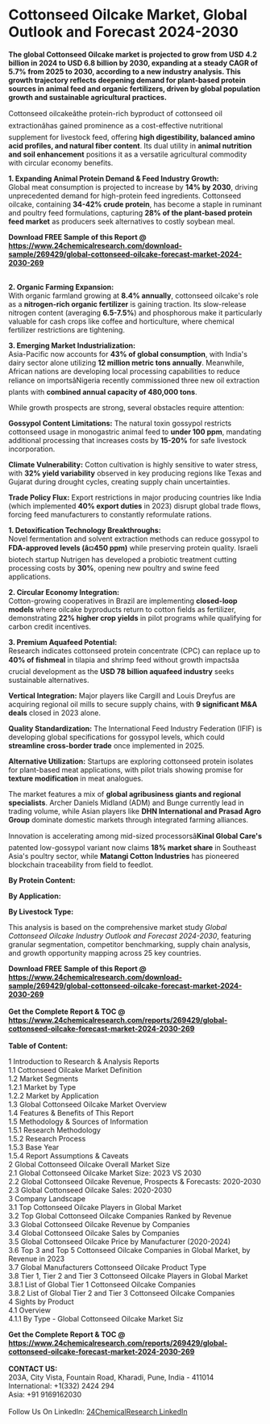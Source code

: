 <h1>Cottonseed Oilcake Market, Global Outlook and Forecast 2024-2030</h1><p><strong>The global Cottonseed Oilcake market is projected to grow from <strong>USD 4.2 billion in 2024 to USD 6.8 billion by 2030</strong>, expanding at a steady <strong>CAGR of 5.7% from 2025 to 2030</strong>, according to a new industry analysis. This growth trajectory reflects deepening demand for <strong>plant-based protein sources</strong> in animal feed and organic fertilizers, driven by global population growth and sustainable agricultural practices.</strong></p><p>Cottonseed oilcakeâthe protein-rich byproduct of cottonseed oil extractionâhas gained prominence as a cost-effective nutritional supplement for livestock feed, offering <strong>high digestibility, balanced amino acid profiles, and natural fiber content</strong>. Its dual utility in <strong>animal nutrition and soil enhancement</strong> positions it as a versatile agricultural commodity with circular economy benefits.</p><p><strong>1. Expanding Animal Protein Demand &amp; Feed Industry Growth:</strong><br>
Global meat consumption is projected to increase by <strong>14% by 2030</strong>, driving unprecedented demand for high-protein feed ingredients. Cottonseed oilcake, containing <strong>34-42% crude protein</strong>, has become a staple in ruminant and poultry feed formulations, capturing <strong>28% of the plant-based protein feed market</strong> as producers seek alternatives to costly soybean meal.</p><div><b>Download FREE Sample of this Report @ 
            <a href="https://www.24chemicalresearch.com/download-sample/269429/global-cottonseed-oilcake-forecast-market-2024-2030-269">
            https://www.24chemicalresearch.com/download-sample/269429/global-cottonseed-oilcake-forecast-market-2024-2030-269</a></b></div><br><p><strong>2. Organic Farming Expansion:</strong><br>
With organic farmland growing at <strong>8.4% annually</strong>, cottonseed oilcake's role as a <strong>nitrogen-rich organic fertilizer</strong> is gaining traction. Its slow-release nitrogen content (averaging <strong>6.5-7.5%</strong>) and phosphorous make it particularly valuable for cash crops like coffee and horticulture, where chemical fertilizer restrictions are tightening.</p><p><strong>3. Emerging Market Industrialization:</strong><br>
Asia-Pacific now accounts for <strong>43% of global consumption</strong>, with India's dairy sector alone utilizing <strong>12 million metric tons annually</strong>. Meanwhile, African nations are developing local processing capabilities to reduce reliance on importsâNigeria recently commissioned three new oil extraction plants with <strong>combined annual capacity of 480,000 tons</strong>.</p><p>While growth prospects are strong, several obstacles require attention:</p><p><strong>Gossypol Content Limitations:</strong> The natural toxin gossypol restricts cottonseed usage in monogastric animal feed to <strong>under 100 ppm</strong>, mandating additional processing that increases costs by <strong>15-20%</strong> for safe livestock incorporation.</p><p><strong>Climate Vulnerability:</strong> Cotton cultivation is highly sensitive to water stress, with <strong>32% yield variability</strong> observed in key producing regions like Texas and Gujarat during drought cycles, creating supply chain uncertainties.</p><p><strong>Trade Policy Flux:</strong> Export restrictions in major producing countries like India (which implemented <strong>40% export duties</strong> in 2023) disrupt global trade flows, forcing feed manufacturers to constantly reformulate rations.</p><p><strong>1. Detoxification Technology Breakthroughs:</strong><br>
Novel fermentation and solvent extraction methods can reduce gossypol to <strong>FDA-approved levels (â¤450 ppm)</strong> while preserving protein quality. Israeli biotech startup Nutrigen has developed a probiotic treatment cutting processing costs by <strong>30%</strong>, opening new poultry and swine feed applications.</p><p><strong>2. Circular Economy Integration:</strong><br> 
Cotton-growing cooperatives in Brazil are implementing <strong>closed-loop models</strong> where oilcake byproducts return to cotton fields as fertilizer, demonstrating <strong>22% higher crop yields</strong> in pilot programs while qualifying for carbon credit incentives.</p><p><strong>3. Premium Aquafeed Potential:</strong><br>
Research indicates cottonseed protein concentrate (CPC) can replace up to <strong>40% of fishmeal</strong> in tilapia and shrimp feed without growth impactsâa crucial development as the <strong>USD 78 billion aquafeed industry</strong> seeks sustainable alternatives.</p><p><strong>Vertical Integration:</strong> Major players like Cargill and Louis Dreyfus are acquiring regional oil mills to secure supply chains, with <strong>9 significant M&amp;A deals</strong> closed in 2023 alone.</p><p><strong>Quality Standardization:</strong> The International Feed Industry Federation (IFIF) is developing global specifications for gossypol levels, which could <strong>streamline cross-border trade</strong> once implemented in 2025.</p><p><strong>Alternative Utilization:</strong> Startups are exploring cottonseed protein isolates for plant-based meat applications, with pilot trials showing promise for <strong>texture modification</strong> in meat analogues.</p><p>The market features a mix of <strong>global agribusiness giants and regional specialists</strong>. Archer Daniels Midland (ADM) and Bunge currently lead in trading volume, while Asian players like <strong>DHN International and Prasad Agro Group</strong> dominate domestic markets through integrated farming alliances.</p><p>Innovation is accelerating among mid-sized processorsâ<strong>Kinal Global Care's</strong> patented low-gossypol variant now claims <strong>18% market share</strong> in Southeast Asia's poultry sector, while <strong>Matangi Cotton Industries</strong> has pioneered blockchain traceability from field to feedlot.</p><p><strong>By Protein Content:</strong></p><p><strong>By Application:</strong></p><p><strong>By Livestock Type:</strong></p><p>This analysis is based on the comprehensive market study <em>Global Cottonseed Oilcake Industry Outlook and Forecast 2024-2030</em>, featuring granular segmentation, competitor benchmarking, supply chain analysis, and growth opportunity mapping across 25 key countries.</p><div><b>Download FREE Sample of this Report @ 
            <a href="https://www.24chemicalresearch.com/download-sample/269429/global-cottonseed-oilcake-forecast-market-2024-2030-269">
            https://www.24chemicalresearch.com/download-sample/269429/global-cottonseed-oilcake-forecast-market-2024-2030-269</a></b></div><br><div><b>Get the Complete Report & TOC @ 
            <a href="https://www.24chemicalresearch.com/reports/269429/global-cottonseed-oilcake-forecast-market-2024-2030-269">
            https://www.24chemicalresearch.com/reports/269429/global-cottonseed-oilcake-forecast-market-2024-2030-269</a></b></div><br>
            <b>Table of Content:</b><p>1 Introduction to Research & Analysis Reports<br />
    1.1 Cottonseed Oilcake Market Definition<br />
    1.2 Market Segments<br />
        1.2.1 Market by Type<br />
        1.2.2 Market by Application<br />
    1.3 Global Cottonseed Oilcake Market Overview<br />
    1.4 Features & Benefits of This Report<br />
    1.5 Methodology & Sources of Information<br />
        1.5.1 Research Methodology<br />
        1.5.2 Research Process<br />
        1.5.3 Base Year<br />
        1.5.4 Report Assumptions & Caveats<br />
2 Global Cottonseed Oilcake Overall Market Size<br />
    2.1 Global Cottonseed Oilcake Market Size: 2023 VS 2030<br />
    2.2 Global Cottonseed Oilcake Revenue, Prospects & Forecasts: 2020-2030<br />
    2.3 Global Cottonseed Oilcake Sales: 2020-2030<br />
3 Company Landscape<br />
    3.1 Top Cottonseed Oilcake Players in Global Market<br />
    3.2 Top Global Cottonseed Oilcake Companies Ranked by Revenue<br />
    3.3 Global Cottonseed Oilcake Revenue by Companies<br />
    3.4 Global Cottonseed Oilcake Sales by Companies<br />
    3.5 Global Cottonseed Oilcake Price by Manufacturer (2020-2024)<br />
    3.6 Top 3 and Top 5 Cottonseed Oilcake Companies in Global Market, by Revenue in 2023<br />
    3.7 Global Manufacturers Cottonseed Oilcake Product Type<br />
    3.8 Tier 1, Tier 2 and Tier 3 Cottonseed Oilcake Players in Global Market<br />
        3.8.1 List of Global Tier 1 Cottonseed Oilcake Companies<br />
        3.8.2 List of Global Tier 2 and Tier 3 Cottonseed Oilcake Companies<br />
4 Sights by Product<br />
    4.1 Overview<br />
        4.1.1 By Type - Global Cottonseed Oilcake Market Siz</p><div><b>Get the Complete Report & TOC @ 
            <a href="https://www.24chemicalresearch.com/reports/269429/global-cottonseed-oilcake-forecast-market-2024-2030-269">
            https://www.24chemicalresearch.com/reports/269429/global-cottonseed-oilcake-forecast-market-2024-2030-269</a></b></div><br><b>CONTACT US:</b><br>
            203A, City Vista, Fountain Road, Kharadi, Pune, India - 411014<br>
            International: +1(332) 2424 294<br>
            Asia: +91 9169162030 <br><br>
            Follow Us On LinkedIn: <a href="https://www.linkedin.com/company/24chemicalresearch/">24ChemicalResearch LinkedIn</a>